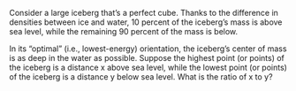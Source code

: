 <!-- <html>

<body>
 -->
<!--
---
layout: page
title: Problem of the Week
---
-->


<!-- <p>Due Friday, January 26, 2024 at 3 pm submitted to 
<a href="https://forms.gle/LgCLL5vhwUn6h5eA7"> this Google form.</a> <b> You must be logged into your NAU gmail to submit via this form. </b>
</p> -->

<p> Consider a large iceberg that’s a perfect cube. Thanks to the difference in densities between ice and water, 10 percent of the iceberg’s mass is above sea level, while the remaining 90 percent of the mass is below.</p>

<p>In its “optimal” (i.e., lowest-energy) orientation, the iceberg’s center of mass is as deep in the water as possible. Suppose the highest point (or points) of the iceberg is a distance x above sea level, while the lowest point (or points) of the iceberg is a distance y below sea level. What is the ratio of x to y?
 </p>


<!-- <p><center>
<img src = "https://naumathstat.github.io/problem-of-the-week/files/images/2023-11-17.png" 
style="width:200px">
</center></p>  -->
